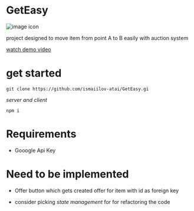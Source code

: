 # GetEasy
![image icon](./client/get-ezzy/public/images/brand-logo.svg)

project designed to move item from point A to B easily with auction system

[watch demo video](https://www.youtube.com/watch?v=mQbxmG_1Ezw)

# get started

```
git clone https://github.com/ismaiilov-atai/GetEasy.gi
```

_server and client_

```
npm i
```

# Requirements

- Gooogle Api Key
   

# Need to be implemented

- Offer button which gets created offer for item with id as foreign key
  
- consider picking _state management_ for for refactoring the code
